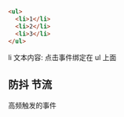 ## 
```html
<ul>
  <li>1</li>
  <li>2</li>
  <li>3</li>
</ul>
```
li 文本内容: 点击事件绑定在 ul 上面

## 防抖  节流
高频触发的事件